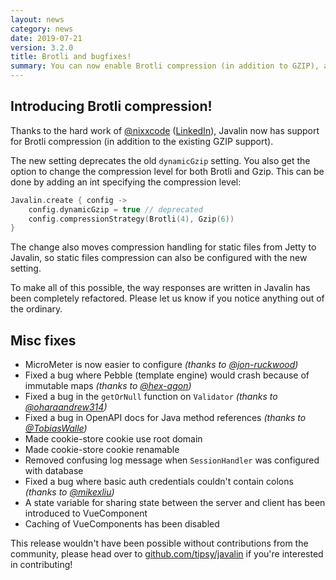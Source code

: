 ```yaml
---
layout: news
category: news
date: 2019-07-21
version: 3.2.0
title: Brotli and bugfixes!
summary: You can now enable Brotli compression (in addition to GZIP), and response writing has been refactored.
---
```


## Introducing Brotli compression!

Thanks to the hard work of [@nixxcode](https://github.com/nixxcode)
([LinkedIn](https://www.linkedin.com/in/dominik-petrovic-15938b55/)),
Javalin now has support for Brotli compression (in addition to the existing GZIP support).

The new setting deprecates the old `dynamicGzip` setting.
You also get the option to change the compression level for both Brotli and Gzip.
This can be done by adding an int specifying the compression level:

```kotlin
Javalin.create { config ->
    config.dynamicGzip = true // deprecated
    config.compressionStrategy(Brotli(4), Gzip(6))
}
```

The change also moves compression handling for static files from Jetty to Javalin,
so static files compression can also be configured with the new setting.

To make all of this possible, the way responses are written in Javalin has been completely refactored.
Please let us know if you notice anything out of the ordinary.

## Misc fixes

* MicroMeter is now easier to configure *(thanks to [@jon-ruckwood](https://github.com/jon-ruckwood))*
* Fixed a bug where Pebble (template engine) would crash because of immutable maps *(thanks to [@hex-agon](https://github.com/hex-agon))*
* Fixed a bug in the `getOrNull` function on `Validator` *(thanks to [@oharaandrew314](https://github.com/oharaandrew314))*
* Fixed a bug in OpenAPI docs for Java method references *(thanks to [@TobiasWalle](https://github.com/TobiasWalle))*
* Made cookie-store cookie use root domain
* Made cookie-store cookie renamable
* Removed confusing log message when `SessionHandler` was configured with database
* Fixed a bug where basic auth credentials couldn't contain colons *(thanks to [@mikexliu](https://github.com/mikexliu))*
* A state variable for sharing state between the server and client has been introduced to VueComponent
* Caching of VueComponents has been disabled

This release wouldn't have been possible without contributions from the community,
please head over to [github.com/tipsy/javalin](https://github.com/tipsy/javalin)
if you're interested in contributing!
